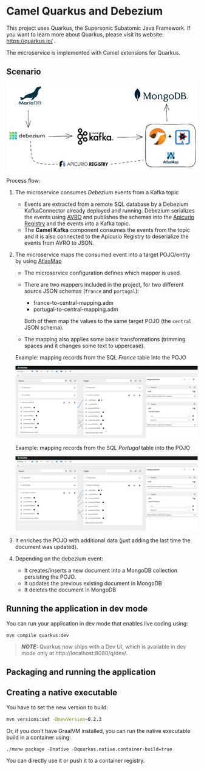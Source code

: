 # Camel Quarkus and Debezium

This project uses Quarkus, the Supersonic Subatomic Java Framework. If you want to learn more about Quarkus, please visit its website: https://quarkus.io/ .

The microservice is implemented with Camel extensions for Quarkus.

## Scenario

![Big picture](pictures/diagram.png)


Process flow:

1. The microservice consumes _Debezium_ events from a Kafka topic
   + Events are extracted from a remote SQL database by a Debezium KafkaConnector already deployed and running. Debezium serializes the events using [AVRO](https://avro.apache.org/) and publishes the schemas into the [Apicurio Registry](https://www.apicur.io/registry/) and the events into a Kafka topic.
   + The **Camel Kafka** component consumes the events from the topic and it is also connected to the Apicurio Registry to deserialize the events from AVRO to JSON.

2. The microservice maps the consumed event into a target POJO/entity by using [AtlasMap](https://www.atlasmap.io/)
   + The microservice configuration defines which mapper is used.
   + There are two mappers included in the project, for two different source JSON schemas (`france` and `portugal`):
     + france-to-central-mapping.adm
     + portugal-to-central-mapping.adm
   
     Both of them map the values to the same target POJO (the `central` JSON schema).
   
   + The mapping also applies some basic transformations (trimming spaces and it changes some text to uppercase).

    Example: mapping records from the SQL _France_ table into the POJO

    ![Atlasmap - France schema to POJO mapping](pictures/france-mapping.png)

    Example: mapping records from the SQL _Portugal_ table into the POJO

    ![Atlasmap - Portugal schema to POJO mapping](pictures/portugal-mapping.png)


3. It enriches the POJO with additional data (just adding the last time the document was updated).

4. Depending on the debezium event:
   
   + It creates/inserts a new document into a MongoDB collection persisting the POJO.
   + It updates the previous existing document in MongoDB
   + It deletes the document in MongoDB



## Running the application in dev mode

You can run your application in dev mode that enables live coding using:
```shell script
mvn compile quarkus:dev
```

> **_NOTE:_**  Quarkus now ships with a Dev UI, which is available in dev mode only at http://localhost:8080/q/dev/.

## Packaging and running the application
## Creating a native executable

You have to set the new version to build:

```bash
mvn versions:set -DnewVersion=0.2.3
```

Or, if you don't have GraalVM installed, you can run the native executable build in a container using: 
```shell script
./mvnw package -Dnative -Dquarkus.native.container-build=true
```

You can directly use it or push it to a container registry.

